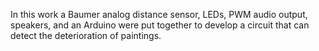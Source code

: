 In this work a Baumer analog distance sensor, LEDs, PWM audio output, speakers, and an Arduino were put together to develop a circuit that can detect the deterioration of paintings. 
